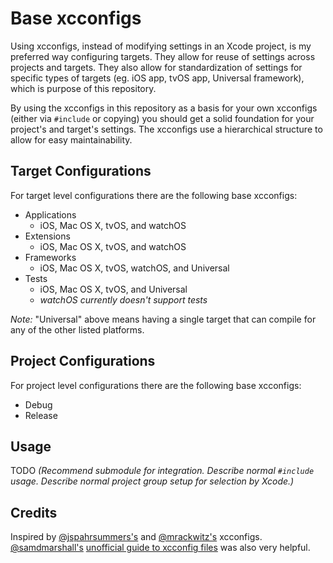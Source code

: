 # Base xcconfigs

Using xcconfigs, instead of modifying settings in an Xcode project, is my preferred way configuring targets. They allow for reuse of settings across projects and targets. They also allow for standardization of settings for specific types of targets (eg. iOS app, tvOS app, Universal framework), which is purpose of this repository.

By using the xcconfigs in this repository as a basis for your own xcconfigs (either via `#include` or copying) you should get a solid foundation for your project's and target's settings. The xcconfigs use a hierarchical structure to allow for easy maintainability.

## Target Configurations

For target level configurations there are the following base xcconfigs:

- Applications
    - iOS, Mac OS X, tvOS, and watchOS
- Extensions
    - iOS, Mac OS X, tvOS, and watchOS
- Frameworks
    - iOS, Mac OS X, tvOS, watchOS, and Universal
- Tests
    - iOS, Mac OS X, tvOS, and Universal
    - _watchOS currently doesn't support tests_

_Note:_ "Universal" above means having a single target that can compile for any of the other listed platforms.

## Project Configurations

For project level configurations there are the following base xcconfigs:

- Debug
- Release

## Usage

TODO _(Recommend submodule for integration. Describe normal `#include` usage. Describe normal project group setup for selection by Xcode.)_

## Credits

Inspired by [@jspahrsummers's](https://github.com/jspahrsummers/xcconfigs/pull/43) and [@mrackwitz's](https://github.com/mrackwitz/xcconfigs) xcconfigs.  
[@samdmarshall's](https://github.com/samdmarshall) [unofficial guide to xcconfig files](http://pewpewthespells.com/blog/xcconfig_guide.html) was also very helpful.
